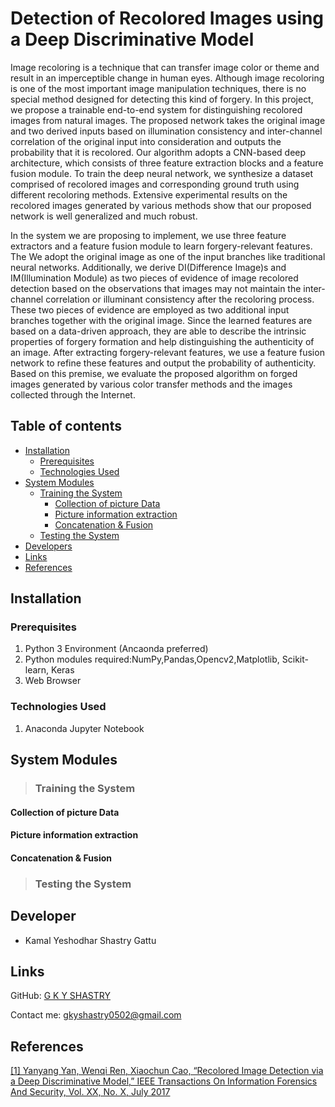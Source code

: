 # Detection of Recolored Images using a Deep Discriminative Model

  Image recoloring is a technique that can transfer image color or theme and result in an imperceptible change in human eyes. Although image recoloring is one of the most important image manipulation techniques, there is no special method designed for detecting this kind of forgery. In this project, we propose a trainable end-to-end system for distinguishing recolored images from natural images. The proposed network takes the original image and two derived inputs based on illumination consistency and inter-channel correlation of the original input into consideration and outputs the probability that it is recolored. Our algorithm adopts a CNN-based deep architecture, which consists of three feature extraction blocks and a feature fusion module. To train the deep neural network, we synthesize a dataset comprised of recolored images and corresponding ground truth using different recoloring methods. Extensive experimental results on the recolored images generated by various methods show that our proposed network is well generalized and much robust.


  In the system we are proposing to implement, we use three feature extractors and a feature fusion module to learn forgery-relevant features. The We adopt the original image as one of the input branches like traditional neural networks. Additionally, we derive DI(Difference Image)s and IM(Illumination Module) as two pieces of evidence of image recolored detection based on the observations that images may not maintain the inter-channel correlation or illuminant consistency after the recoloring process. These two pieces of evidence are employed as two additional input branches together with the original image. Since the learned features are based on a data-driven approach, they are able to describe the intrinsic properties of forgery formation and help distinguishing the authenticity of an image. After extracting forgery-relevant features, we use a feature fusion network to refine these features and output the probability of authenticity. Based on this premise, we evaluate the proposed algorithm on forged images generated by various color transfer methods and the images collected through the Internet.
  
## Table of contents

- [Installation](#installation)
    - [Prerequisites](#prerequisites)
    - [Technologies Used](#technologies-used)
- [System Modules](#modules)
    - [Training the System](#training)
        - [Collection of picture Data](#data-collection)
        - [Picture information extraction](#extraction)
        - [Concatenation & Fusion](#confus)
    - [Testing the System](#testing)
- [Developers](#developers)
- [Links](#links)
- [References](#references)
    
    
## Installation <a name='installation'></a>

### Prerequisites <a name='prerequisites'></a>

1. Python 3 Environment (Ancaonda preferred)
2. Python modules required:NumPy,Pandas,Opencv2,Matplotlib, Scikit-learn, Keras
3. Web Browser

### Technologies Used <a name='technologies-used'></a>

1. Anaconda Jupyter Notebook



## System Modules <a name='model'></a>

> ### Training the System <a name='training'></a>
#### Collection of picture Data <a name='data-collection'></a>
#### Picture information extraction <a name='extraction'></a>
#### Concatenation & Fusion <a name='confus'></a>

> ### Testing the System <a name='testing'></a>


## Developer <a name='developers'></a>
* Kamal Yeshodhar Shastry Gattu

## Links <a name='links'></a>

GitHub:     [G K Y SHASTRY](https://github.com/kysgattu)

Contact me:     <gkyshastry0502@gmail.com>

## References <a name='references'></a>
[[1] Yanyang Yan, Wenqi Ren, Xiaochun Cao, “Recolored Image Detection via a Deep Discriminative Model,” IEEE Transactions On Information Forensics And Security, Vol. XX, No. X, July 2017
](https://ieeexplore.ieee.org/document/8355817)
